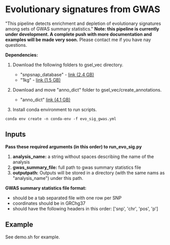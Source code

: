 # Evolutionary signatures from GWAS
"This pipeline detects enrichment and depletion of evolutionary signatures among sets of GWAS summary statistics."
**Note: this pipeline is currently under development. A complete push with more documentation and examples will be made very soon.**
Please contact me if you have nay questions. 


**Dependencies:**

1) Download the following folders to gsel_vec directory.
    - "snpsnap_database" - [link (2.4 GB)](https://drive.google.com/drive/folders/1P9r9axKakwY20eD_f3NCoRY0g1aLcp2T?usp=sharing)
    - "1kg" - [link (1.5 GB)](https://drive.google.com/drive/folders/1yjp31LhZSi2Ftu_QmgKDKevLqHKJTH-0?usp=sharing)

2) Download and move "anno_dict" folder to gsel_vec/create_annotations. 
    - "anno_dict" [link (4.1 GB)](https://drive.google.com/drive/folders/1dps7iWshulKKEukxCdBu6MTy3j2s8KCj?usp=sharing)
   

3) Install conda environment to run scripts.

`conda env create -n conda-env -f evo_sig_gwas.yml`


## Inputs
**Pass these required arguments (in this order) to run_evo_sig.py**
1) **analysis_name:** a string without spaces describing the name of the analysis
2) **gwas_summary_file:** full path to gwas summary statistics file
3) **outputpath:** Outputs will be stored in a directory (with the same nams as "analysis_name") under this path.



**GWAS summary statistics file format:**
- should be a tab separated file with one row per SNP
- coordinates should be in GRChg37
- should have the following headers in this order: ['snp', 'chr', 'pos', 'p']


## Example
See demo.sh for example.
